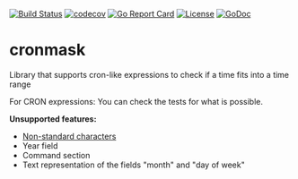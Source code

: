 [![Build Status](https://travis-ci.org/sarslanhan/cronmask.svg?branch=master)](https://travis-ci.org/sarslanhan/cronmask)
[![codecov](https://codecov.io/gh/sarslanhan/cronmask/branch/master/graph/badge.svg)](https://codecov.io/gh/sarslanhan/cronmask)
[![Go Report Card](https://goreportcard.com/badge/zalando/skipper)](https://goreportcard.com/report/sarslanhan/cronmask)
[![License](https://img.shields.io/badge/License-Apache%202.0-blue.svg)](https://opensource.org/licenses/Apache-2.0)
[![GoDoc](https://godoc.org/github.com/zalando/skipper?status.svg)](https://godoc.org/github.com/sarslanhan/cronmask)


# cronmask
Library that supports cron-like expressions to check if a time fits into a time range

For CRON expressions:
You can check the tests for what is possible.

**Unsupported features:**

- [Non-standard characters](https://en.wikipedia.org/wiki/Cron#Non-standard_characters)
- Year field
- Command section
- Text representation of the fields "month" and "day of week"